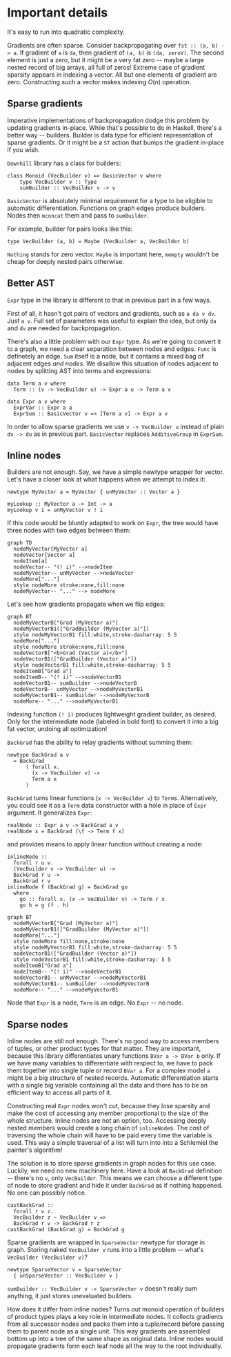 # Important details

It's easy to run into quadratic complexity.

Gradients are often sparse. Consider backpropagating over `fst :: (a, b) -> a`.
If gradient of `a` is `da`, then gradient of `(a, b)` is `(da, zeroV)`. The second
element is just a zero, but it might be a very fat zero -- maybe
a large nested record of big arrays, all full of zeros! Extreme
case of gradient sparsity appears in indexing a vector. All but one elements of
gradient are zero. Constructing such a vector makes indexing $O(n)$ operation.

## Sparse gradients

Imperative implementations of backpropagation dodge this problem by updating
gradients in-place. While that's possible to do in Haskell, there's a better way --
builders. Builder is data type for efficient representation of sparse gradients.
Or it might be a `ST` action that bumps the gradient in-place if you wish.

`Downhill` library has a class for builders:

~~~ {.haskell}
class Monoid (VecBuilder v) => BasicVector v where
    type VecBuilder v :: Type
    sumBuilder :: VecBuilder v -> v
~~~

`BasicVector` is absolutely minimal requirement for a type to be eligible
to automatic differentiation.
Functions on graph edges produce builders. Nodes then `mconcat` them and
pass to `sumBuilder`.

For example, builder for pairs looks like this:

~~~ {.haskell}
type VecBuilder (a, b) = Maybe (VecBuilder a, VecBuilder b)
~~~

`Nothing` stands for zero vector. `Maybe` is important here,
`mempty` wouldn't be cheap for deeply nested pairs otherwise.

## Better AST

`Expr` type in the library is different to that in previous part in a few ways.

First of all, it hasn't got
pairs of vectors and gradients, such as `a da v dv`. Just `a v`. Full set of
parameters was useful to explain the idea, but only `da` and `dv` are needed
for backpropagation.

There's also a little problem with our `Expr` type.
As we're going to convert it to a graph, we
need a clear separation between nodes and edges.
`Func` is definetely an edge. `Sum` itself is a
node, but it contains a mixed bag of adjacent edges _and nodes_.
We disallow this situation of nodes adjacent to nodes by
splitting AST into terms and expressions:

~~~ {.haskell}
data Term a v where
  Term :: (v -> VecBuilder u) -> Expr a u -> Term a v

data Expr a v where
  ExprVar :: Expr a a
  ExprSum :: BasicVector v => [Term a v] -> Expr a v
~~~

In order to allow sparse gradients we use `v -> VecBuilder u` instead
of plain `dv -> du` as in previous part. `BasicVector` replaces `AdditiveGroup`
in `ExprSum`.


## Inline nodes

Builders are not enough. Say, we have a simple newtype wrapper for vector.
Let's have a closer look at what happens when we attempt to index it:

~~~ {.haskell}
newtype MyVector a = MyVector { unMyVector :: Vector a }

myLookup :: MyVector a -> Int -> a
myLookup v i = unMyVector v ! i
~~~

If this code would be bluntly adapted to work on `Expr`, the
tree would have three nodes with two edges between them:

``` mermaid
graph TD
  nodeMyVector[MyVector a]
  nodeVector[Vector a]
  nodeItem[a]
  nodeVector-- "(! i)" -->nodeItem
  nodeMyVector-- unMyVector -->nodeVector
  nodeMore["..."]
  style nodeMore stroke:none,fill:none
  nodeMyVector-- "..." --> nodeMore
```

Let's see how gradients propagate when we flip edges:

``` mermaid
graph BT
  nodeMyVectorB["Grad (MyVector a)"]
  nodeMyVectorB1(["GradBuilder (MyVector a)"])
  style nodeMyVectorB1 fill:white,stroke-dasharray: 5 5
  nodeMore["..."]
  style nodeMore stroke:none,fill:none
  nodeVectorB["<b>Grad (Vector a)</b>"]
  nodeVectorB1(["GradBuilder (Vector a)"])
  style nodeVectorB1 fill:white,stroke-dasharray: 5 5
  nodeItemB["Grad a"]
  nodeItemB-- "(! i)" -->nodeVectorB1
  nodeVectorB1-- sumBuilder -->nodeVectorB
  nodeVectorB-- unMyVector -->nodeMyVectorB1
  nodeMyVectorB1-- sumBuilder -->nodeMyVectorB
  nodeMore-- "..." -->nodeMyVectorB1
```

Indexing function `(! i)` produces lightweight gradient builder, as desired.
Only for the intermediate node (labeled in bold font) to convert it into a big fat vector, undoing all
optimization!


`BackGrad` has the ability to relay gradients without summing them:

~~~ {.haskell}
newtype BackGrad a v
  = BackGrad
      ( forall x.
        (x -> VecBuilder v) ->
        Term a x
      )
~~~

`BackGrad` turns linear functions (`x -> VecBuilder v`) to `Term`s.
Alternatively, you could see it as a `Term` data constructor with a hole in
place of `Expr` argument. It generalizes `Expr`:

~~~ {.haskell}
realNode :: Expr a v -> BackGrad a v
realNode x = BackGrad (\f -> Term f x)
~~~

and provides means to apply linear function without creating a node:

~~~ {.haskell}
inlineNode ::
  forall r u v.
  (VecBuilder v -> VecBuilder u) ->
  BackGrad r u ->
  BackGrad r v
inlineNode f (BackGrad g) = BackGrad go
  where
    go :: forall x. (x -> VecBuilder v) -> Term r x
    go h = g (f . h)
~~~

``` mermaid
graph BT
  nodeMyVectorB["Grad (MyVector a)"]
  nodeMyVectorB1(["GradBuilder (MyVector a)"])
  nodeMore["..."]
  style nodeMore fill:none,stroke:none
  style nodeMyVectorB1 fill:white,stroke-dasharray: 5 5
  nodeVectorB1(["GradBuilder (Vector a)"])
  style nodeVectorB1 fill:white,stroke-dasharray: 5 5
  nodeItemB["Grad a"]
  nodeItemB-- "(! i)" -->nodeVectorB1
  nodeVectorB1-- unMyVector -->nodeMyVectorB1
  nodeMyVectorB1-- sumBuilder -->nodeMyVectorB
  nodeMore-- "..." -->nodeMyVectorB1
```

Node that `Expr` is a node, `Term` is an edge. No `Expr` -- no node.


<!--
Note that `ExprSum` data constructors will turn into nodes, `Term`s will turn
into edges and everything else will be evaluated directly.
-->

## Sparse nodes

Inline nodes are still not enough. There's no good way to access members
of tuples, or other product types for that matter. They are important,
because this library differentiates
unary functions `BVar a -> BVar b` only. If we have many variables to differentiate with
respect to, we have to pack them together into single tuple or record `BVar a`.
For a complex model `a` might be a big structure of nested records.
Automatic differentiation starts with a single big variable containing all the data
and there has to be an efficient way to access all parts of it.

Constructing real `Expr` nodes won't cut, because they lose sparsity and
make the cost of accessing any member proportional to the size of the whole structure.
Inline nodes are not an
option, too. Accessing deeply nested members would create a long chain of `inlineNode`s.
The cost of traversing the whole chain will have to be paid every time the variable
is used. This way a simple traversal of a list will turn into into
a Schlemiel the painter's algorithm!

The solution is to store sparse gradients in graph nodes for this use case.
Luckily, we need no new machinery here.
Have a look at `BackGrad` definition -- there's
no `v`, only `VecBuilder`. This means we can choose a different type of node to
store gradient and hide it under `BackGrad` as if nothing happened. No one can
possibly notice.

~~~ {.haskell}
castBackGrad ::
  forall r v z.
  VecBuilder z ~ VecBuilder v =>
  BackGrad r v -> BackGrad r z
castBackGrad (BackGrad g) = BackGrad g
~~~

Sparse gradients are wrapped in  `SparseVector` newtype for storage in graph.
Storing naked `VecBuilder v` runs into a little problem -- what's
 `VecBuilder (VecBuilder v)`?

~~~ {.haskell}
newtype SparseVector v = SparseVector
  { unSparseVector :: VecBuilder v }
~~~

`sumBuilder :: VecBuilder v -> SparseVector v` doesn't really sum anything,
it just stores unevaluated builders.

How does it differ from inline nodes? Turns out monoid operation of builders
of product types plays a key role in intermediate nodes.
It collects gradients from all successor nodes and packs them into a
tuple/record before passing them to parent node as a single unit.
This way gradients are assembled bottom up
into a tree of the same shape as original data. Inline nodes would propagate
gradients form each leaf node all the way to the root individually.
